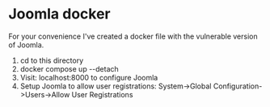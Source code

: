 # Joomla docker

For your convenience I've created a docker file with the vulnerable version of Joomla.

1. cd to this directory
2. docker compose up --detach
3. Visit: localhost:8000 to configure Joomla
4. Setup Joomla to allow user registrations: System->Global Configuration->Users->Allow User Registrations
